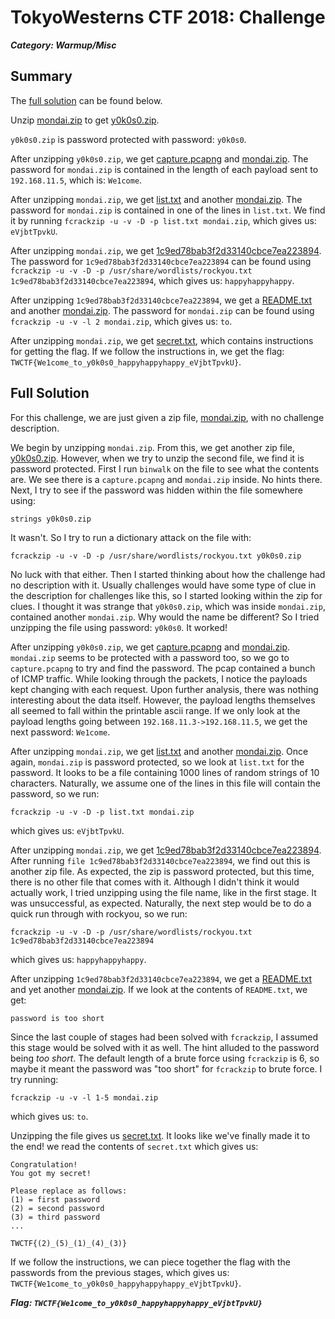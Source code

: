 # TokyoWesterns CTF 2018: Challenge
***Category: Warmup/Misc***
## Summary
The [full solution](#Full-Solution) can be found below.

Unzip [mondai.zip](mondai.zip) to get [y0k0s0.zip](y0k0s0.zip).

`y0k0s0.zip` is password protected with password: `y0k0s0`.

After unzipping `y0k0s0.zip`, we get [capture.pcapng](capture.pcapng) and [mondai.zip](stage2mondai.zip). The password for `mondai.zip` is contained in the length of each payload sent to `192.168.11.5`, which is: `We1come`. 

After unzipping `mondai.zip`, we get [list.txt](list.txt) and another [mondai.zip](stage3mondai.zip). The password for `mondai.zip` is contained in one of the lines in `list.txt`. We find it by running `fcrackzip -u -v -D -p list.txt mondai.zip`, which gives us: `eVjbtTpvkU`.

After unzipping `mondai.zip`, we get [1c9ed78bab3f2d33140cbce7ea223894](1c9ed78bab3f2d33140cbce7ea223894). The password for `1c9ed78bab3f2d33140cbce7ea223894` can be found using `fcrackzip -u -v -D -p /usr/share/wordlists/rockyou.txt 1c9ed78bab3f2d33140cbce7ea223894`, which gives us: `happyhappyhappy`.

After unzipping `1c9ed78bab3f2d33140cbce7ea223894`, we get a [README.txt](README.txt) and another [mondai.zip](stage5mondai.zip). The password for `mondai.zip` can be found using `fcrackzip -u -v -l 2 mondai.zip`, which gives us: `to`.

After unzipping `mondai.zip`, we get [secret.txt](secret.txt), which contains instructions for getting the flag. If we follow the instructions in, we get the flag: `TWCTF{We1come_to_y0k0s0_happyhappyhappy_eVjbtTpvkU}`.

## <a id="Full-Solution"></a>Full Solution
For this challenge, we are just given a zip file, [mondai.zip](mondai.zip), with no challenge description.

We begin by unzipping `mondai.zip`. From this, we get another zip file, [y0k0s0.zip](y0k0s0.zip). However, when we try to unzip the second file, we find it is password protected. First I run `binwalk` on the file to see what the contents are. We see there is a `capture.pcapng` and `mondai.zip` inside. No hints there. Next, I try to see if the password was hidden within the file somewhere using:
```
strings y0k0s0.zip
```
It wasn't. So I try to run a dictionary attack on the file with:
```
fcrackzip -u -v -D -p /usr/share/wordlists/rockyou.txt y0k0s0.zip
```
No luck with that either. Then I started thinking about how the challenge had no description with it. Usually challenges would have some type of clue in the description for challenges like this, so I started looking within the zip for clues. I thought it was strange that `y0k0s0.zip`, which was inside `mondai.zip`, contained another `mondai.zip`. Why would the name be different? So I tried unzipping the file using password: `y0k0s0`. It worked!

After unzipping `y0k0s0.zip`, we get [capture.pcapng](capture.pcapng) and [mondai.zip](stage2mondai.zip). `mondai.zip` seems to be protected with a password too, so we go to `capture.pcapng` to try and find the password. The pcap contained a bunch of ICMP traffic. While looking through the packets, I notice the payloads kept changing with each request. Upon further analysis, there was nothing interesting about the data itself. However, the payload lengths themselves all seemed to fall within the printable ascii range. If we only look at the payload lengths going between `192.168.11.3->192.168.11.5`, we get the next password: `We1come`.

After unzipping `mondai.zip`, we get [list.txt](list.txt) and another [mondai.zip](stage3mondai.zip). Once again, `mondai.zip` is password protected, so we look at `list.txt` for the password. It looks to be a file containing 1000 lines of random strings of 10 characters. Naturally, we assume one of the lines in this file will contain the password, so we run:
```
fcrackzip -u -v -D -p list.txt mondai.zip
```
which gives us: `eVjbtTpvkU`.

After unzipping `mondai.zip`, we get [1c9ed78bab3f2d33140cbce7ea223894](1c9ed78bab3f2d33140cbce7ea223894). After running `file 1c9ed78bab3f2d33140cbce7ea223894`, we find out this is another zip file. As expected, the zip is password protected, but this time, there is no other file that comes with it. Although I didn't think it would actually work, I tried unzipping using the file name, like in the first stage. It was unsuccessful, as expected. Naturally, the next step would be to do a quick run through with rockyou, so we 
run:
```
fcrackzip -u -v -D -p /usr/share/wordlists/rockyou.txt 1c9ed78bab3f2d33140cbce7ea223894
```
which gives us: `happyhappyhappy`.

After unzipping `1c9ed78bab3f2d33140cbce7ea223894`, we get a [README.txt](README.txt) and yet another [mondai.zip](stage5mondai.zip). If we look at the contents of `README.txt`, we get:
```
password is too short
```
Since the last couple of stages had been solved with `fcrackzip`, I assumed this stage would be solved with it as well. The hint alluded to the password being *too short*. The default length of a brute force using `fcrackzip` is 6, so maybe it meant the password was "too short" for `fcrackzip` to brute force. I try running:
```
fcrackzip -u -v -l 1-5 mondai.zip
```
which gives us: `to`.

Unzipping the file gives us [secret.txt](secret.txt). It looks like we've finally made it to the end! we read the contents of `secret.txt` which gives us:
```
Congratulation!
You got my secret!

Please replace as follows:
(1) = first password
(2) = second password
(3) = third password
...

TWCTF{(2)_(5)_(1)_(4)_(3)}
```
If we follow the instructions, we can piece together the flag with the passwords from the previous stages, which gives us: `TWCTF{We1come_to_y0k0s0_happyhappyhappy_eVjbtTpvkU}`.

***Flag: `TWCTF{We1come_to_y0k0s0_happyhappyhappy_eVjbtTpvkU}`***
